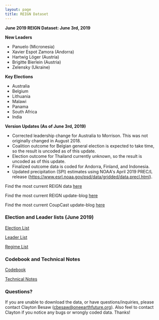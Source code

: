 ```yaml
---
layout: page
title: REIGN Dataset
---
```

**June 2019 REIGN Dataset: June 3rd, 2019**

**New Leaders**
  * Panuelo (Micronesia)
  * Xavier Espot Zamora (Andorra)
  * Hartwig Löger (Austria)
  * Brigitte Bierlein (Austria)
  * Zelensky (Ukraine)
  
**Key Elections**
  * Australia
  * Belgium
  * Lithuania
  * Malawi
  * Panama
  * South Africa
  * India

  
  
**Version Updates (As of June 3rd, 2019)**
  * Corrected leadership change for Australia to Morrison. This was not originally changed in August 2018. 
  * Coalition outcome for Belgian general election is expected to take time, so the result is uncoded as of this update.
  * Election outcome for Thailand currently unknown, so the result is uncoded as of this update. 
  * Finalized outcome data is coded for Andorra, Finland, and Indonesia.
  * Updated precipitation (SPI) estimates using NOAA's April 2019 PREC/L release (https://www.esrl.noaa.gov/psd/data/gridded/data.precl.html).
 


Find the most current REIGN data [here](https://cdn.rawgit.com/OEFDataScience/REIGN.github.io/gh-pages/data_sets/REIGN_2019_6.csv) 

Find the most current REIGN update-blog [here](https://oefresearch.org/news/international-elections-and-leaders-may-2019-update)

Find the most current CoupCast update-blog [here](https://medium.com/the-die-is-forecast/may-2019-coupcast-update-244d731e9d6f)

### Election and Leader lists (June 2019)

[Election List](https://www.dl.dropboxusercontent.com/s/wj23kbwllymwcw8/electionlist_6_19.csv?dl=0)

[Leader List](https://www.dl.dropboxusercontent.com/s/9tsp9g0xoqzskq6/leaderlist_6_19.csv?dl=0)

[Regime List](https://cdn.rawgit.com/OEFDataScience/REIGN.github.io/gh-pages/data_sets/regime_list.csv)

### Codebook and Technical Notes

[Codebook](https://cdn.rawgit.com/OEFDataScience/REIGN.github.io/gh-pages/documents/reign_codebook.pdf)

[Technical Notes](https://cdn.rawgit.com/OEFDataScience/REIGN.github.io/gh-pages/documents/reign_notes.pdf)


### Questions?

If you are unable to download the data, or have questions/inquiries, please contact Clayton Besaw (<cbesaw@oneearthfuture.org>). Also feel to contact Clayton if you notice any bugs or wrongly coded data. Thanks!

